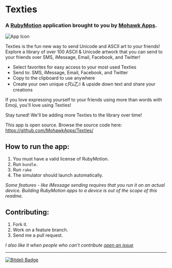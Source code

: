 # Texties
### A [RubyMotion](http://www.rubymotion.com/) application brought to you by [Mohawk Apps](http://www.mohawkapps.com/).

![App Icon](https://raw.github.com/MohawkApps/Texties/master/resources/Icon-120.png)

Texties is the fun new way to send Unicode and ASCII art to your friends! Explore a library of over 100 ASCII & Unicode artwork that you can send to your friends over SMS, iMessage, Email, Facebook, and Twitter!

* Select favorites for easy access to your most used Texties
* Send to: SMS, iMessage, Email, Facebook, and Twitter
* Copy to the clipboard to use anywhere
* Create your own unique c尺ﾑ乙ﾘ & upside down text and share your creations

If you love expressing yourself to your friends using more than words with Emoji, you'll love using Texties!

Stay tuned! We'll be adding more Texties to the library over time!

This app is open source. Browse the source code here: https://github.com/MohawkApps/Texties/

## How to run the app:

1. You must have a valid license of RubyMotion.
2. Run `bundle`.
3. Run `rake`
4. The simulator should launch automatically.

*Some features - like iMessage sending requires that you run it on an actual device. Building RubyMotion apps to a device is out of  the scope of this readme.*


## Contributing:

1. Fork it.
2. Work on a feature branch.
3. Send me a pull request.

*I also like it when people who can't contribute [open an issue](https://github.com/MohawkApps/Texties/issues)*

---
[![Bitdeli Badge](https://d2weczhvl823v0.cloudfront.net/MohawkApps/texties/trend.png)](https://bitdeli.com/free "Bitdeli Badge")
